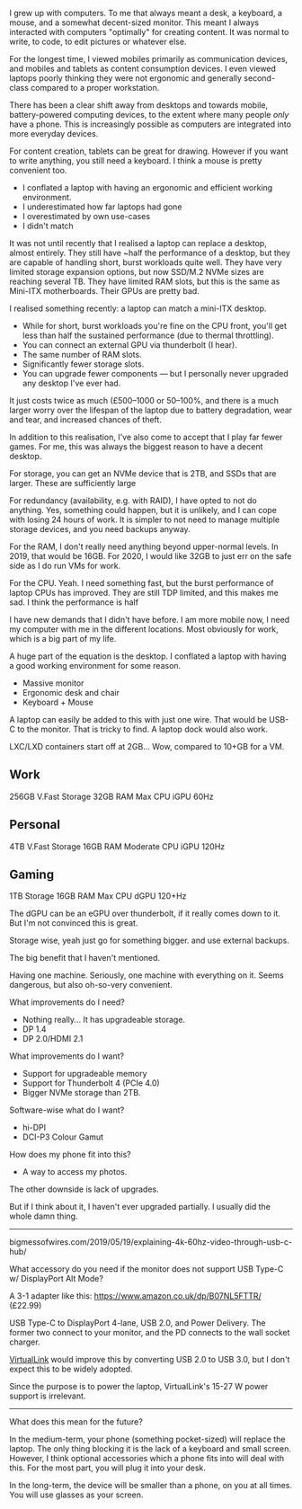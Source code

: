 I grew up with computers. To me that always meant a desk, a keyboard, a mouse, and a somewhat decent-sized monitor. This meant I always interacted with computers "optimally" for creating content. It was normal to write, to code, to edit pictures or whatever else.

For the longest time, I viewed mobiles primarily as communication devices, and mobiles and tablets as content consumption devices. I even viewed laptops poorly thinking they were not ergonomic and generally second-class compared to a proper workstation.

There has been a clear shift away from desktops and towards mobile, battery-powered computing devices, to the extent where many people _only_ have a phone. This is increasingly possible as computers are integrated into more everyday devices.

For content creation, tablets can be great for drawing. However if you want to write anything, you still need a keyboard. I think a mouse is pretty convenient too.

* I conflated a laptop with having an ergonomic and efficient working environment.
* I underestimated how far laptops had gone
* I overestimated by own use-cases
* I didn't match

It was not until recently that I realised a laptop can replace a desktop, almost entirely. They still have ~half the performance of a desktop, but they are capable of handling short, burst workloads quite well. They have very limited storage expansion options, but now SSD/M.2 NVMe sizes are reaching several TB. They have limited RAM slots, but this is the same as Mini-ITX motherboards. Their GPUs are pretty bad.

I realised something recently: a laptop can match a mini-ITX desktop.

* While for short, burst workloads you're fine on the CPU front, you'll get less than half the sustained performance (due to thermal throttling).
* You can connect an external GPU via thunderbolt (I hear).
* The same number of RAM slots.
* Significantly fewer storage slots.
* You can upgrade fewer components — but I personally never upgraded any desktop I've ever had.

It just costs twice as much (£500–1000 or 50–100%, and there is a much larger worry over the lifespan of the laptop due to battery degradation, wear and tear, and increased chances of theft.

In addition to this realisation, I've also come to accept that I play far fewer games. For me, this was always the biggest reason to have a decent desktop.

For storage, you can get an NVMe device that is 2TB, and SSDs that are larger.
These are sufficiently large

For redundancy (availability, e.g. with RAID), I have opted to not do anything.
Yes, something could happen, but it is unlikely, and I can cope with losing
24 hours of work. It is simpler to not need to manage multiple storage devices,
and you need backups anyway.

For the RAM, I don't really need anything beyond upper-normal levels. In 2019,
that would be 16GB. For 2020, I would like 32GB to just err on the safe side
as I do run VMs for work.

For the CPU. Yeah. I need something fast, but the burst performance of laptop
CPUs has improved. They are still TDP limited, and this makes me sad. I think
the performance is half

I have new demands that I didn't have before. I am more mobile now, I need my
computer with me in the different locations. Most obviously for work, which is
a big part of my life.

A huge part of the equation is the desktop. I conflated a laptop with having a
good working environment for some reason.

* Massive monitor
* Ergonomic desk and chair
* Keyboard + Mouse

A laptop can easily be added to this with just one wire.
That would be USB-C to the monitor. That is tricky to find.
A laptop dock would also work.

LXC/LXD containers start off at 2GB... Wow, compared to 10+GB for a VM.

Work
----
256GB V.Fast Storage
32GB RAM
Max CPU
iGPU
60Hz

Personal
--------
4TB V.Fast Storage
16GB RAM
Moderate CPU
iGPU
120Hz

Gaming
------
1TB Storage
16GB RAM
Max CPU
dGPU
120+Hz

The dGPU can be an eGPU over thunderbolt, if it really comes down to it.
But I'm not convinced this is great.

Storage wise, yeah just go for something bigger. and use external backups.

The big benefit that I haven't mentioned.

Having one machine. Seriously, one machine with everything on it. Seems dangerous,
but also oh-so-very convenient.

What improvements do I need?

* Nothing really... It has upgradeable storage.
* DP 1.4
* DP 2.0/HDMI 2.1

What improvements do I want?

* Support for upgradeable memory
* Support for Thunderbolt 4 (PCIe 4.0)
* Bigger NVMe storage than 2TB.

Software-wise what do I want?

* hi-DPI
* DCI-P3 Colour Gamut

How does my phone fit into this?

* A way to access my photos.


The other downside is lack of upgrades.

But if I think about it, I haven't ever upgraded partially. I usually did the
whole damn thing.


---

bigmessofwires.com/2019/05/19/explaining-4k-60hz-video-through-usb-c-hub/

What accessory do you need if the monitor does not support USB Type-C w/ DisplayPort
Alt Mode?

A 3-1 adapter like this: https://www.amazon.co.uk/dp/B07NL5FTTR/ (£22.99)

USB Type-C to DisplayPort 4-lane, USB 2.0, and Power Delivery.
The former two connect to your monitor, and the PD connects to the wall socket charger.

[VirtualLink](https://en.wikipedia.org/wiki/VirtualLink)
would improve this by converting USB 2.0 to USB 3.0, but I don't expect this
to be widely adopted.

Since the purpose is to power the laptop, VirtualLink's 15-27 W power support
is irrelevant.


---

What does this mean for the future?

In the medium-term, your phone (something pocket-sized) will replace the laptop.
The only thing blocking it is the lack of a keyboard and small screen.
However, I think optional accessories which a phone fits into will deal with this.
For the most part, you will plug it into your desk.

In the long-term, the device will be smaller than a phone, on you at all times.
You will use glasses as your screen.
